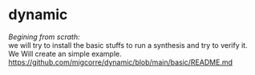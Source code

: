 # dynamic

*Begining from scrath:* \
we will try to install the basic stuffs to run a synthesis and try to verify it. \
We Will create an simple example. \
https://github.com/migcorre/dynamic/blob/main/basic/README.md



